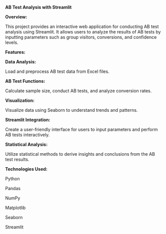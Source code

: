 **AB Test Analysis with Streamlit**


**Overview:**

This project provides an interactive web application for conducting AB test analysis using Streamlit. It allows users to analyze the results of AB tests by inputting parameters such as group visitors, conversions, and confidence levels.

**Features:**

**Data Analysis:**

Load and preprocess AB test data from Excel files.

**AB Test Functions:** 

Calculate sample size, conduct AB tests, and analyze conversion rates.

**Visualization:** 

Visualize data using Seaborn to understand trends and patterns.


**Streamlit Integration:** 

Create a user-friendly interface for users to input parameters and perform AB tests interactively.

**Statistical Analysis:**

Utilize statistical methods to derive insights and conclusions from the AB test results.

**Technologies Used:**

Python

Pandas

NumPy

Matplotlib

Seaborn

Streamlit
